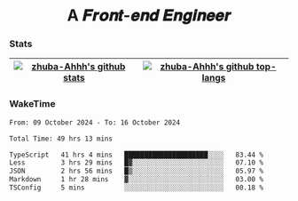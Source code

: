 <h1 align="center">A 𝑭𝒓𝒐𝒏𝒕-𝒆𝒏𝒅 𝑬𝒏𝒈𝒊𝒏𝒆𝒆𝒓</h1>

### Stats

| <a href="https://github.com/zhuba-Ahhh"><img align="center" src="https://github-readme-stats.vercel.app/api?username=zhuba-Ahhh&hide_title=true&hide_border=true&show_icons=trueline_height=21&text_color=000&icon_color=000&bg_color=0,ea6161,ffc64d,fffc4d,52fa5a&theme=graywhite" alt="zhuba-Ahhh's github stats" /> </a> | <a href="https://github.com/zhuba-Ahhh"><img align="center" src="https://github-readme-stats.vercel.app/api/top-langs/?username=zhuba-Ahhh&hide_title=true&hide_border=true&layout=compact&hide_border=true&show_icons=trueline_height=40&text_color=000&icon_color=000&bg_color=0,ea6161,ffc64d,fffc4d,52fa5a&theme=graywhite&langs_count=6" alt="zhuba-Ahhh's github top-langs"/> </a> |
| ------------- | ------------- |

### WakeTime

<!--START_SECTION:waka-->

```txt
From: 09 October 2024 - To: 16 October 2024

Total Time: 49 hrs 13 mins

TypeScript   41 hrs 4 mins   █████████████████████░░░░   83.44 %
Less         3 hrs 29 mins   █▓░░░░░░░░░░░░░░░░░░░░░░░   07.10 %
JSON         2 hrs 56 mins   █▒░░░░░░░░░░░░░░░░░░░░░░░   05.97 %
Markdown     1 hr 28 mins    ▓░░░░░░░░░░░░░░░░░░░░░░░░   03.00 %
TSConfig     5 mins          ░░░░░░░░░░░░░░░░░░░░░░░░░   00.18 %
```

<!--END_SECTION:waka-->
